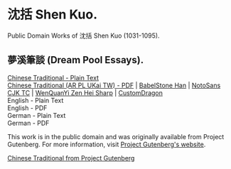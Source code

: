 # 沈括 Shen Kuo.

Public Domain Works of 沈括 Shen Kuo (1031-1095).

## 夢溪筆談 (Dream Pool Essays).

[Chinese Traditional - Plain Text](dream-pool-essays/full-text-chinese.md)  
[Chinese Traditional (AR PL UKai TW) - PDF](https://cdn.solaranamnesis.com/ShenKuo/shen_kuo_dream_pool_1095_chinese_trad_arplukaitw.pdf) | [BabelStone Han](https://cdn.solaranamnesis.com/ShenKuo/shen_kuo_dream_pool_1095_chinese_trad_babelstonehan.pdf) | [NotoSans CJK TC](https://cdn.solaranamnesis.com/ShenKuo/shen_kuo_dream_pool_1095_chinese_trad_notosanscjktc.pdf) | [WenQuanYi Zen Hei Sharp](https://cdn.solaranamnesis.com/ShenKuo/shen_kuo_dream_pool_1095_chinese_trad_wenquanyizenheisharp.pdf) | [CustomDragon](https://cdn.solaranamnesis.com/ShenKuo/shen_kuo_dream_pool_1095_chinese_trad_customdragon.pdf)  
English - Plain Text  
English - PDF  
German - Plain Text  
German - PDF  

This work is in the public domain and was originally available from Project Gutenberg. For more information, visit [Project Gutenberg's website](https://www.gutenberg.org).

[Chinese Traditional from Project Gutenberg](https://www.gutenberg.org/cache/epub/27292/pg27292-images.html)
